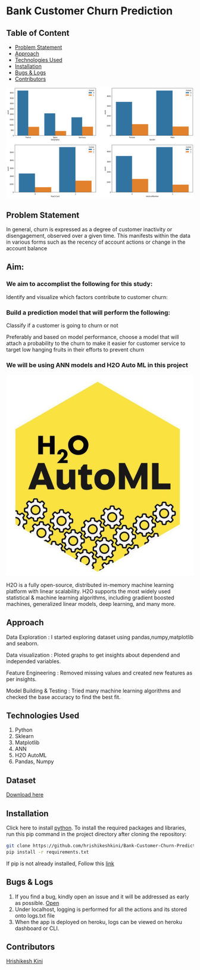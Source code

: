 # Bank Customer Churn Prediction

## Table of Content
  * [Problem Statement](#problem-statement)
  * [Approach](#approach)
  * [Technologies Used](#technologies-used)
  * [Installation](#installation)
  * [Bugs & Logs](#bugs--logs)
  * [Contributors](#contributors)

![Screenshot](download.png)


## Problem Statement
In general, churn is expressed as a degree of customer inactivity or disengagement, observed over a given time. This manifests within the data in various forms such as the recency of account actions or change in the account balance

## Aim:
### We aim to accomplist the following for this study: 
Identify and visualize which factors contribute to customer churn:
### Build a prediction model that will perform the following:
Classify if a customer is going to churn or not

Preferably and based on model performance, choose a model that will attach a probability to the churn to make it easier for customer service to target low hanging fruits in their efforts to prevent churn

### We will be using ANN models and H2O Auto ML in this project

![H2o](h20.png)

H2O is a fully open-source, distributed in-memory machine learning platform with linear scalability. H2O supports the most widely used statistical & machine learning algorithms, including gradient boosted machines, generalized linear models, deep learning, and many more.

## Approach
Data Exploration : I started exploring dataset using pandas,numpy,matplotlib and seaborn.

Data visualization : Ploted graphs to get insights about dependend and independed variables.

Feature Engineering : Removed missing values and created new features as per insights.

Model Building & Testing : Tried many machine learning algorithms and checked the base accuracy to find the best fit.


## Technologies Used
 
   1. Python 
   2. Sklearn
   3. Matplotlib
   4. ANN
   5. H2O AutoML
   6. Pandas, Numpy 

## Dataset
[Download here](https://github.com/hrishikeshkini/Bank-Customer-Churn-Prediction/blob/main/Churn_Modelling.csv)

## Installation
Click here to install [python](https://www.python.org/downloads/). To install the required packages and libraries, run this pip command in the project directory after cloning the repository:
```bash
git clone https://github.com/hrishikeshkini/Bank-Customer-Churn-Prediction.git
pip install -r requirements.txt
```
If pip is not already installed, Follow this [link](https://pip.pypa.io/en/stable/installation/)

## Bugs & Logs

1. If you find a bug, kindly open an issue and it will be addressed as early as possible. [Open](https://github.com/hrishikeshkini/Bank-Customer-Churn-Prediction/issues)
2. Under localhost, logging is performed for all the actions and its stored onto logs.txt file
3. When the app is deployed on heroku, logs can be viewed on  heroku dashboard or CLI.

## Contributors
  [Hrishikesh Kini](https://github.com/hrishikeshkini)


